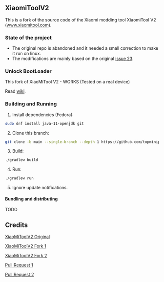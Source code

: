## XiaomiToolV2

This is a fork of the source code of the Xiaomi modding tool XiaomiTool V2 (www.xiaomitool.com).

### State of the project
  - The original repo is abandoned and it needed a small correction to make it run on linux.
  - The modifications are mainly based on the original [issue 23](https://github.com/francescotescari/XiaoMiToolV2/issues/23).

### Unlock BootLoader

This fork of XiaoMiTool V2 - WORKS (Tested on a real device)

Read [wiki](https://github.com/topminipie/XiaoMiToolV2/wiki/Unlock-BootLoader).

### Building and Running 

1. Install dependencies (Fedora):
```sh
sudo dnf install java-11-openjdk git
```
2. Clone this branch:
```sh
git clone -b main --single-branch --depth 1 https://github.com/topminipie/XiaoMiToolV2.git && cd XiaoMiToolV2
```
3. Build:
```sh
./gradlew build
```

4. Run:
```sh
./gradlew run
```
5. Ignore update notifications.

#### Bundling and distributing

TODO

## Credits

[XiaoMiToolV2 Original](https://github.com/francescotescari/XiaoMiToolV2)

[XiaoMiToolV2 Fork 1](https://github.com/Nik-Kot/XiaoMiToolV2/tree/linux)

[XiaoMiToolV2 Fork 2](https://github.com/tkapias/XiaoMiToolV2)

[Pull Request 1](https://github.com/francescotescari/XiaoMiToolV2/pull/103)

[Pull Request 2](https://github.com/francescotescari/XiaoMiToolV2/pull/98)
